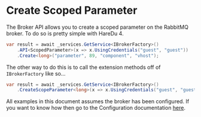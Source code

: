 # Create Scoped Parameter

The Broker API allows you to create a scoped parameter on the RabbitMQ broker. To do so is pretty simple with HareDu 4.

```c#
var result = await _services.GetService<IBrokerFactory>()
    .API<ScopedParameter>(x => x.UsingCredentials("guest", "guest"))
    .Create<long>("parameter", 89, "component", "vhost");
```

The other way to do this is to call the extension methods off of ```IBrokerFactory``` like so...

```c#
var result = await _services.GetService<IBrokerFactory>()
    .CreateScopeParameter<long>(x => x.UsingCredentials("guest", "guest"), "parameter", 89, "component", "vhost");
```

All examples in this document assumes the broker has been configured. If you want to know how then go to the Configuration documentation [here](https://github.com/ahives/HareDu3/blob/master/docs/configuration.md).

